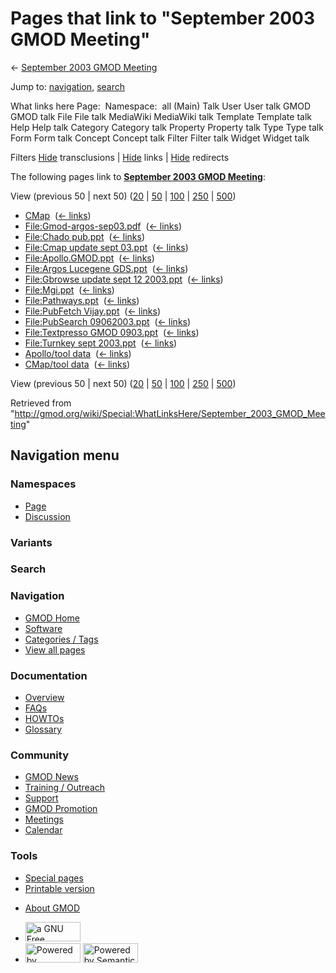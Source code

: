 <div id="mw-page-base" class="noprint">

</div>

<div id="mw-head-base" class="noprint">

</div>

<div id="content" class="mw-body" role="main">

<span id="top"></span>

<div id="mw-js-message" style="display:none;">

</div>



# <span dir="auto">Pages that link to "September 2003 GMOD Meeting"</span>

<div id="bodyContent">

<div id="contentSub">

← [September 2003 GMOD
Meeting](/wiki/September_2003_GMOD_Meeting "September 2003 GMOD Meeting")

</div>

<div id="jump-to-nav" class="mw-jump">

Jump to: [navigation](#mw-navigation), [search](#p-search)

</div>

<div id="mw-content-text">

What links here Page:  Namespace:  all (Main) Talk User User talk GMOD
GMOD talk File File talk MediaWiki MediaWiki talk Template Template talk
Help Help talk Category Category talk Property Property talk Type Type
talk Form Form talk Concept Concept talk Filter Filter talk Widget
Widget talk

Filters
[Hide](/mediawiki/index.php?title=Special:WhatLinksHere/September_2003_GMOD_Meeting&hidetrans=1 "Special:WhatLinksHere/September 2003 GMOD Meeting")
transclusions \|
[Hide](/mediawiki/index.php?title=Special:WhatLinksHere/September_2003_GMOD_Meeting&hidelinks=1 "Special:WhatLinksHere/September 2003 GMOD Meeting")
links \|
[Hide](/mediawiki/index.php?title=Special:WhatLinksHere/September_2003_GMOD_Meeting&hideredirs=1 "Special:WhatLinksHere/September 2003 GMOD Meeting")
redirects

The following pages link to **[September 2003 GMOD
Meeting](/wiki/September_2003_GMOD_Meeting "September 2003 GMOD Meeting")**:

View (previous 50 \| next 50)
([20](/mediawiki/index.php?title=Special:WhatLinksHere/September_2003_GMOD_Meeting&limit=20 "Special:WhatLinksHere/September 2003 GMOD Meeting")
\|
[50](/mediawiki/index.php?title=Special:WhatLinksHere/September_2003_GMOD_Meeting&limit=50 "Special:WhatLinksHere/September 2003 GMOD Meeting")
\|
[100](/mediawiki/index.php?title=Special:WhatLinksHere/September_2003_GMOD_Meeting&limit=100 "Special:WhatLinksHere/September 2003 GMOD Meeting")
\|
[250](/mediawiki/index.php?title=Special:WhatLinksHere/September_2003_GMOD_Meeting&limit=250 "Special:WhatLinksHere/September 2003 GMOD Meeting")
\|
[500](/mediawiki/index.php?title=Special:WhatLinksHere/September_2003_GMOD_Meeting&limit=500 "Special:WhatLinksHere/September 2003 GMOD Meeting"))

- [CMap](/wiki/CMap "CMap") ‎ <span class="mw-whatlinkshere-tools">([←
  links](/mediawiki/index.php?title=Special:WhatLinksHere&target=CMap "Special:WhatLinksHere"))</span>
- [File:Gmod-argos-sep03.pdf](/wiki/File:Gmod-argos-sep03.pdf "File:Gmod-argos-sep03.pdf")
  ‎ <span class="mw-whatlinkshere-tools">([←
  links](/mediawiki/index.php?title=Special:WhatLinksHere&target=File%3AGmod-argos-sep03.pdf "Special:WhatLinksHere"))</span>
- [File:Chado pub.ppt](/wiki/File:Chado_pub.ppt "File:Chado pub.ppt") ‎
  <span class="mw-whatlinkshere-tools">([←
  links](/mediawiki/index.php?title=Special:WhatLinksHere&target=File%3AChado+pub.ppt "Special:WhatLinksHere"))</span>
- [File:Cmap update sept
  03.ppt](/wiki/File:Cmap_update_sept_03.ppt "File:Cmap update sept 03.ppt")
  ‎ <span class="mw-whatlinkshere-tools">([←
  links](/mediawiki/index.php?title=Special:WhatLinksHere&target=File%3ACmap+update+sept+03.ppt "Special:WhatLinksHere"))</span>
- [File:Apollo.GMOD.ppt](/wiki/File:Apollo.GMOD.ppt "File:Apollo.GMOD.ppt")
  ‎ <span class="mw-whatlinkshere-tools">([←
  links](/mediawiki/index.php?title=Special:WhatLinksHere&target=File%3AApollo.GMOD.ppt "Special:WhatLinksHere"))</span>
- [File:Argos Lucegene
  GDS.ppt](/wiki/File:Argos_Lucegene_GDS.ppt "File:Argos Lucegene GDS.ppt")
  ‎ <span class="mw-whatlinkshere-tools">([←
  links](/mediawiki/index.php?title=Special:WhatLinksHere&target=File%3AArgos+Lucegene+GDS.ppt "Special:WhatLinksHere"))</span>
- [File:Gbrowse update sept 12
  2003.ppt](/wiki/File:Gbrowse_update_sept_12_2003.ppt "File:Gbrowse update sept 12 2003.ppt")
  ‎ <span class="mw-whatlinkshere-tools">([←
  links](/mediawiki/index.php?title=Special:WhatLinksHere&target=File%3AGbrowse+update+sept+12+2003.ppt "Special:WhatLinksHere"))</span>
- [File:Mgi.ppt](/wiki/File:Mgi.ppt "File:Mgi.ppt") ‎
  <span class="mw-whatlinkshere-tools">([←
  links](/mediawiki/index.php?title=Special:WhatLinksHere&target=File%3AMgi.ppt "Special:WhatLinksHere"))</span>
- [File:Pathways.ppt](/wiki/File:Pathways.ppt "File:Pathways.ppt") ‎
  <span class="mw-whatlinkshere-tools">([←
  links](/mediawiki/index.php?title=Special:WhatLinksHere&target=File%3APathways.ppt "Special:WhatLinksHere"))</span>
- [File:PubFetch
  Vijay.ppt](/wiki/File:PubFetch_Vijay.ppt "File:PubFetch Vijay.ppt") ‎
  <span class="mw-whatlinkshere-tools">([←
  links](/mediawiki/index.php?title=Special:WhatLinksHere&target=File%3APubFetch+Vijay.ppt "Special:WhatLinksHere"))</span>
- [File:PubSearch
  09062003.ppt](/wiki/File:PubSearch_09062003.ppt "File:PubSearch 09062003.ppt")
  ‎ <span class="mw-whatlinkshere-tools">([←
  links](/mediawiki/index.php?title=Special:WhatLinksHere&target=File%3APubSearch+09062003.ppt "Special:WhatLinksHere"))</span>
- [File:Textpresso GMOD
  0903.ppt](/wiki/File:Textpresso_GMOD_0903.ppt "File:Textpresso GMOD 0903.ppt")
  ‎ <span class="mw-whatlinkshere-tools">([←
  links](/mediawiki/index.php?title=Special:WhatLinksHere&target=File%3ATextpresso+GMOD+0903.ppt "Special:WhatLinksHere"))</span>
- [File:Turnkey sept
  2003.ppt](/wiki/File:Turnkey_sept_2003.ppt "File:Turnkey sept 2003.ppt")
  ‎ <span class="mw-whatlinkshere-tools">([←
  links](/mediawiki/index.php?title=Special:WhatLinksHere&target=File%3ATurnkey+sept+2003.ppt "Special:WhatLinksHere"))</span>
- [Apollo/tool data](/wiki/Apollo/tool_data "Apollo/tool data") ‎
  <span class="mw-whatlinkshere-tools">([←
  links](/mediawiki/index.php?title=Special:WhatLinksHere&target=Apollo%2Ftool+data "Special:WhatLinksHere"))</span>
- [CMap/tool data](/wiki/CMap/tool_data "CMap/tool data") ‎
  <span class="mw-whatlinkshere-tools">([←
  links](/mediawiki/index.php?title=Special:WhatLinksHere&target=CMap%2Ftool+data "Special:WhatLinksHere"))</span>

View (previous 50 \| next 50)
([20](/mediawiki/index.php?title=Special:WhatLinksHere/September_2003_GMOD_Meeting&limit=20 "Special:WhatLinksHere/September 2003 GMOD Meeting")
\|
[50](/mediawiki/index.php?title=Special:WhatLinksHere/September_2003_GMOD_Meeting&limit=50 "Special:WhatLinksHere/September 2003 GMOD Meeting")
\|
[100](/mediawiki/index.php?title=Special:WhatLinksHere/September_2003_GMOD_Meeting&limit=100 "Special:WhatLinksHere/September 2003 GMOD Meeting")
\|
[250](/mediawiki/index.php?title=Special:WhatLinksHere/September_2003_GMOD_Meeting&limit=250 "Special:WhatLinksHere/September 2003 GMOD Meeting")
\|
[500](/mediawiki/index.php?title=Special:WhatLinksHere/September_2003_GMOD_Meeting&limit=500 "Special:WhatLinksHere/September 2003 GMOD Meeting"))

</div>

<div class="printfooter">

Retrieved from
"<http://gmod.org/wiki/Special:WhatLinksHere/September_2003_GMOD_Meeting>"

</div>

<div id="catlinks" class="catlinks catlinks-allhidden">

</div>

<div class="visualClear">

</div>

</div>

</div>

<div id="mw-navigation">

## Navigation menu

<div id="mw-head">



<div id="left-navigation">

<div id="p-namespaces" class="vectorTabs" role="navigation"
aria-labelledby="p-namespaces-label">

### Namespaces

- <span id="ca-nstab-main"><a href="/wiki/September_2003_GMOD_Meeting" accesskey="c"
  title="View the content page [c]">Page</a></span>
- <span id="ca-talk"><a
  href="/mediawiki/index.php?title=Talk:September_2003_GMOD_Meeting&amp;action=edit&amp;redlink=1"
  accesskey="t"
  title="Discussion about the content page [t]">Discussion</a></span>

</div>

<div id="p-variants" class="vectorMenu emptyPortlet" role="navigation"
aria-labelledby="p-variants-label">

### 

### Variants[](#)

<div class="menu">

</div>

</div>

</div>

<div id="right-navigation">





</div>

<div id="p-search" role="search">

### Search

<div id="simpleSearch">

</div>

</div>

</div>

</div>

<div id="mw-panel">

<div id="p-logo" role="banner">

<a href="/wiki/Main_Page"
style="background-image: url(http://gmod.org/images/GMOD-cogs.png);"
title="Visit the main page"></a>

</div>

<div id="p-Navigation" class="portal" role="navigation"
aria-labelledby="p-Navigation-label">

### Navigation

<div class="body">

- <span id="n-GMOD-Home">[GMOD Home](/wiki/Main_Page)</span>
- <span id="n-Software">[Software](/wiki/GMOD_Components)</span>
- <span id="n-Categories-.2F-Tags">[Categories /
  Tags](/wiki/Categories)</span>
- <span id="n-View-all-pages">[View all
  pages](/wiki/Special:AllPages)</span>

</div>

</div>

<div id="p-Documentation" class="portal" role="navigation"
aria-labelledby="p-Documentation-label">

### Documentation

<div class="body">

- <span id="n-Overview">[Overview](/wiki/Overview)</span>
- <span id="n-FAQs">[FAQs](/wiki/Category:FAQ)</span>
- <span id="n-HOWTOs">[HOWTOs](/wiki/Category:HOWTO)</span>
- <span id="n-Glossary">[Glossary](/wiki/Glossary)</span>

</div>

</div>

<div id="p-Community" class="portal" role="navigation"
aria-labelledby="p-Community-label">

### Community

<div class="body">

- <span id="n-GMOD-News">[GMOD News](/wiki/GMOD_News)</span>
- <span id="n-Training-.2F-Outreach">[Training /
  Outreach](/wiki/Training_and_Outreach)</span>
- <span id="n-Support">[Support](/wiki/Support)</span>
- <span id="n-GMOD-Promotion">[GMOD
  Promotion](/wiki/GMOD_Promotion)</span>
- <span id="n-Meetings">[Meetings](/wiki/Meetings)</span>
- <span id="n-Calendar">[Calendar](/wiki/Calendar)</span>

</div>

</div>

<div id="p-tb" class="portal" role="navigation"
aria-labelledby="p-tb-label">

### Tools

<div class="body">

- <span id="t-specialpages"><a href="/wiki/Special:SpecialPages" accesskey="q"
  title="A list of all special pages [q]">Special pages</a></span>
- <span id="t-print"><a
  href="/mediawiki/index.php?title=Special:WhatLinksHere/September_2003_GMOD_Meeting&amp;printable=yes"
  rel="alternate" accesskey="p"
  title="Printable version of this page [p]">Printable version</a></span>

</div>

</div>

</div>

</div>

<div id="footer" role="contentinfo">

- <span id="footer-places-about">[About
  GMOD](/wiki/GMOD:About "GMOD:About")</span>

<!-- -->

- <span id="footer-copyrightico">[<img src="http://www.gnu.org/graphics/gfdl-logo-small.png" width="88"
  height="31" alt="a GNU Free Documentation License" />](http://www.gnu.org/licenses/fdl-1.3.html)</span>
- <span id="footer-poweredbyico">[<img src="/mediawiki/skins/common/images/poweredby_mediawiki_88x31.png"
  width="88" height="31" alt="Powered by MediaWiki" />](//www.mediawiki.org/)
  [<img
  src="/mediawiki/extensions/SemanticMediaWiki/includes/../resources/images/smw_button.png"
  width="88" height="31" alt="Powered by Semantic MediaWiki" />](https://www.semantic-mediawiki.org/wiki/Semantic_MediaWiki)</span>

<div style="clear:both">

</div>

</div>
